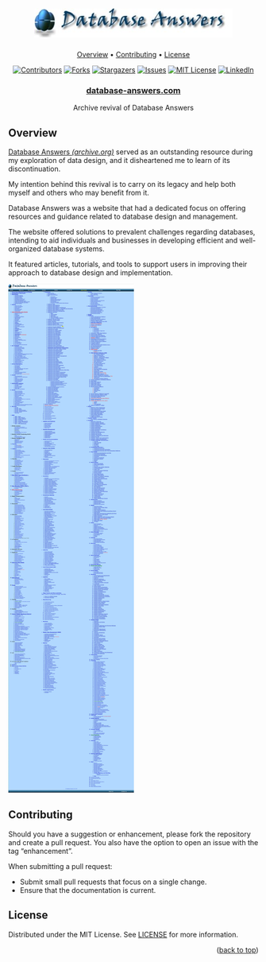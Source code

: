 <a name="readme-top"></a>

<h1 align="center"><a href="https://github.com/jwoo92/database-answers.com"><img src="images/database-answers-logo.jpeg" alt="Logo"></a></h1>

<!-- TABLE OF CONTENTS -->
<p align="center">
  <a href="#overview">Overview</a> •
  <a href="#contributing">Contributing</a> •
  <a href="#license">License</a>
</p>
<div align="center">

[![Contributors][contributors-shield]][contributors-url]
[![Forks][forks-shield]][forks-url]
[![Stargazers][stars-shield]][stars-url]
[![Issues][issues-shield]][issues-url]
[![MIT License][license-shield]][license-url]
[![LinkedIn][linkedin-shield]][linkedin-url]

</div>
<div align="center">
  <h3 align="center"><a href="https://database-answers.com">database-answers.com</a></h3>
  <p align="center">Archive revival of Database Answers</p>
</div>

## Overview

<a href="https://web.archive.org/web/20200721175643/databaseanswers.org">Database Answers <em>(archive.org)</em></a> served as an outstanding resource during my exploration of data design, and it disheartened me to learn of its discontinuation.

My intention behind this revival is to carry on its legacy and help both myself and others who may benefit from it.

Database Answers was a website that had a dedicated focus on offering resources and guidance related to database design and management.

The website offered solutions to prevalent challenges regarding databases, intending to aid individuals and businesses in developing efficient and well-organized database systems.

It featured articles, tutorials, and tools to support users in improving their approach to database design and implementation.

![Database Answers Screenshot][website-screenshot]

## Contributing

Should you have a suggestion or enhancement, please fork the repository and create a pull request. You also have the option to open an issue with the tag “enhancement”.

When submitting a pull request:

- Submit small pull requests that focus on a single change.
- Ensure that the documentation is current.

## License

Distributed under the MIT License. See <a href="/LICENSE">LICENSE</a> for more information.

<p align="right">(<a href="#readme-top">back to top</a>)</p>

<!-- MARKDOWN LINKS & IMAGES -->
<!-- https://www.markdownguide.org/basic-syntax/#reference-style-links -->
[contributors-shield]: https://img.shields.io/github/contributors/jwoo92/database-answers.com.svg?style=for-the-badge
[contributors-url]: https://github.com/jwoo92/database-answers.com/graphs/contributors

[forks-shield]: https://img.shields.io/github/forks/jwoo92/database-answers.com.svg?style=for-the-badge
[forks-url]: https://github.com/jwoo92/database-answers.com/network/members

[stars-shield]: https://img.shields.io/github/stars/jwoo92/database-answers.com.svg?style=for-the-badge
[stars-url]: https://github.com/jwoo92/database-answers.com/stargazers

[issues-shield]: https://img.shields.io/github/issues/jwoo92/database-answers.com.svg?style=for-the-badge
[issues-url]: https://github.com/jwoo92/database-answers.com/issues

[license-shield]: https://img.shields.io/github/license/jwoo92/database-answers.com.svg?style=for-the-badge
[license-url]: https://github.com/jwoo92/database-answers.com/blob/master/LICENSE

[linkedin-shield]: https://img.shields.io/badge/-LinkedIn-black.svg?style=for-the-badge&logo=linkedin&colorB=555
[linkedin-url]: https://linkedin.com/in/justin-woodward

[website-screenshot]: images/database-answers-screenshot.jpeg
